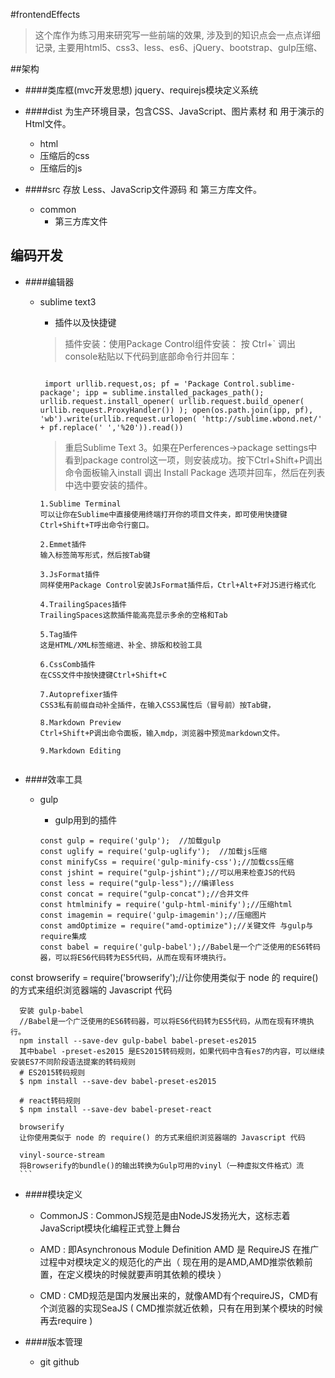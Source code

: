 #frontendEffects
>这个库作为练习用来研究写一些前端的效果,
>涉及到的知识点会一点点详细记录,
>主要用html5、css3、less、es6、jQuery、bootstrap、gulp压缩、

##架构
- ####类库框(mvc开发思想)
   jquery、requirejs模块定义系统

- ####dist  为生产环境目录，包含CSS、JavaScript、图片素材 和 用于演示的Html文件。
     - html    
     - 压缩后的css
     - 压缩后的js 
     

- ####src 存放 Less、JavaScrip文件源码 和 第三方库文件。
     - common 
         - 第三方库文件
   

## 编码开发

- ####编辑器 
   - sublime text3
       - 插件以及快捷键
       
        >插件安装：使用Package Control组件安装：
        > 按 Ctrl+` 调出console粘贴以下代码到底部命令行并回车：
        
       
       ```    

        import urllib.request,os; pf = 'Package Control.sublime-package'; ipp = sublime.installed_packages_path(); urllib.request.install_opener( urllib.request.build_opener( urllib.request.ProxyHandler()) ); open(os.path.join(ipp, pf), 'wb').write(urllib.request.urlopen( 'http://sublime.wbond.net/' + pf.replace(' ','%20')).read())

       ```
      

       >重启Sublime Text 3。如果在Perferences->package settings中看到package control这一项，则安装成功。按下Ctrl+Shift+P调出命令面板输入install 调出 Install Package 选项并回车，然后在列表中选中要安装的插件。
       
       ```
       1.Sublime Terminal
       可以让你在Sublime中直接使用终端打开你的项目文件夹，即可使用快捷键Ctrl+Shift+T呼出命令行窗口。
       
       2.Emmet插件
       输入标签简写形式，然后按Tab键
       
       3.JsFormat插件
       同样使用Package Control安装JsFormat插件后，Ctrl+Alt+F对JS进行格式化
       
       4.TrailingSpaces插件
       TrailingSpaces这款插件能高亮显示多余的空格和Tab
       
       5.Tag插件
       这是HTML/XML标签缩进、补全、排版和校验工具
       
       6.CssComb插件
       在CSS文件中按快捷键Ctrl+Shift+C
       
       7.Autoprefixer插件
       CSS3私有前缀自动补全插件，在输入CSS3属性后（冒号前）按Tab键，
       
       8.Markdown Preview
       Ctrl+Shift+P调出命令面板，输入mdp，浏览器中预览markdown文件。 
       
       9.Markdown Editing


       ```
   
- ####效率工具

   - gulp
      - gulp用到的插件
      
      
      ```
      const gulp = require('gulp');  //加载gulp
      const uglify = require('gulp-uglify');  //加载js压缩
      const minifyCss = require('gulp-minify-css');//加载css压缩
      const jshint = require("gulp-jshint");//可以用来检查JS的代码
      const less = require("gulp-less");//编译less
      const concat = require("gulp-concat");//合并文件
      const htmlminify = require('gulp-html-minify');//压缩html
      const imagemin = require('gulp-imagemin');//压缩图片
      const amdOptimize = require("amd-optimize");//关键文件 与gulp与require集成 
      const babel = require('gulp-babel');//Babel是一个广泛使用的ES6转码器，可以将ES6代码转为ES5代码，从而在现有环境执行。
const browserify = require('browserify');//让你使用类似于 node 的 require() 的方式来组织浏览器端的 Javascript 代码

      安装 gulp-babel
      //Babel是一个广泛使用的ES6转码器，可以将ES6代码转为ES5代码，从而在现有环境执行。
      npm install --save-dev gulp-babel babel-preset-es2015
      其中babel -preset-es2015 是ES2015转码规则，如果代码中含有es7的内容，可以继续安装ES7不同阶段语法提案的转码规则
      # ES2015转码规则
      $ npm install --save-dev babel-preset-es2015

      # react转码规则
      $ npm install --save-dev babel-preset-react

      browserify
      让你使用类似于 node 的 require() 的方式来组织浏览器端的 Javascript 代码

      vinyl-source-stream
      将Browserify的bundle()的输出转换为Gulp可用的vinyl（一种虚拟文件格式）流
      ```
      
      
- ####模块定义
    - CommonJS : CommonJS规范是由NodeJS发扬光大，这标志着JavaScript模块化编程正式登上舞台
    
    - AMD : 即Asynchronous Module Definition   AMD 是 RequireJS 在推广过程中对模块定义的规范化的产出（ 现在用的是AMD,AMD推崇依赖前置，在定义模块的时候就要声明其依赖的模块 ）
    
    - CMD : CMD规范是国内发展出来的，就像AMD有个requireJS，CMD有个浏览器的实现SeaJS ( CMD推崇就近依赖，只有在用到某个模块的时候再去require )
    
    
- ####版本管理

   - git github
